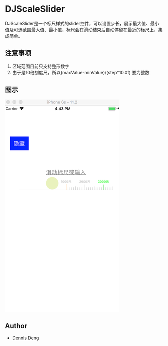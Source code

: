 DJScaleSlider
==============

DJScaleSlider是一个标尺样式的slider控件，可以设置步长，展示最大值、最小值及可选范围最大值、最小值，标尺会在滑动结束后自动停留在最近的标尺上，集成简单。 <br/>

## 注意事项
1. 区域范围目前只支持整形数字 <br/>
2. 由于是10倍刻度尺，所以(maxValue-minValue)/(step*10.0f) 要为整数<br/>

## 图示

![](https://github.com/iunion/DJScaleSlider/blob/master/scaleSlider.gif)


## Author
- [Dennis Deng](https://github.com/iunion)

